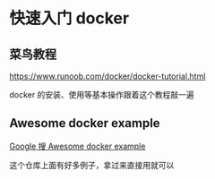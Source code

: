 # 快速入门 docker

## 菜鸟教程

https://www.runoob.com/docker/docker-tutorial.html

docker 的安装、使用等基本操作跟着这个教程敲一遍

## Awesome docker example

[Google 搜 Awesome docker example](https://github.com/docker/awesome-compose)

这个仓库上面有好多例子，拿过来直接用就可以
